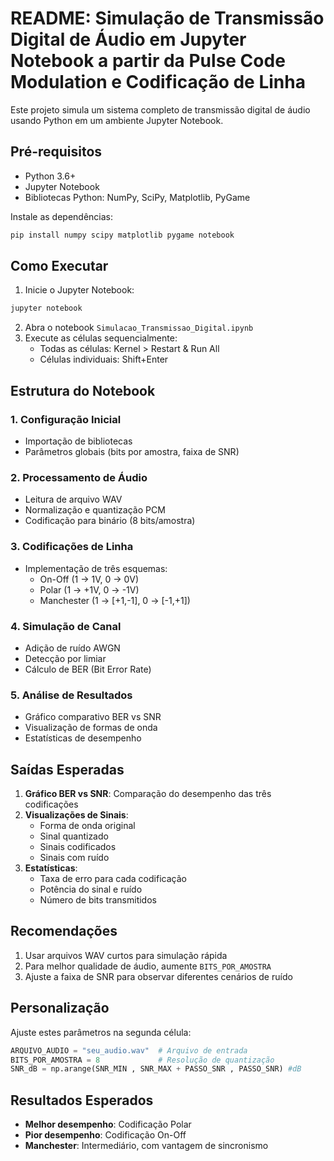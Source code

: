 # README: Simulação de Transmissão Digital de Áudio em Jupyter Notebook a partir da Pulse Code Modulation e Codificação de Linha

Este projeto simula um sistema completo de transmissão digital de áudio usando Python em um ambiente Jupyter Notebook.

## Pré-requisitos
- Python 3.6+
- Jupyter Notebook
- Bibliotecas Python: NumPy, SciPy, Matplotlib, PyGame

Instale as dependências:
```bash
pip install numpy scipy matplotlib pygame notebook
```

## Como Executar
1. Inicie o Jupyter Notebook:
```bash
jupyter notebook
```
2. Abra o notebook `Simulacao_Transmissao_Digital.ipynb`
3. Execute as células sequencialmente:
   - Todas as células: Kernel > Restart & Run All
   - Células individuais: Shift+Enter

## Estrutura do Notebook

### 1. Configuração Inicial
- Importação de bibliotecas
- Parâmetros globais (bits por amostra, faixa de SNR)

### 2. Processamento de Áudio
- Leitura de arquivo WAV
- Normalização e quantização PCM
- Codificação para binário (8 bits/amostra)

### 3. Codificações de Linha
- Implementação de três esquemas:
  - On-Off (1 → 1V, 0 → 0V)
  - Polar (1 → +1V, 0 → -1V)
  - Manchester (1 → [+1,-1], 0 → [-1,+1])

### 4. Simulação de Canal
- Adição de ruído AWGN
- Detecção por limiar
- Cálculo de BER (Bit Error Rate)

### 5. Análise de Resultados
- Gráfico comparativo BER vs SNR
- Visualização de formas de onda
- Estatísticas de desempenho

## Saídas Esperadas
1. **Gráfico BER vs SNR**: Comparação do desempenho das três codificações
2. **Visualizações de Sinais**:
   - Forma de onda original
   - Sinal quantizado
   - Sinais codificados
   - Sinais com ruído
3. **Estatísticas**:
   - Taxa de erro para cada codificação
   - Potência do sinal e ruído
   - Número de bits transmitidos

## Recomendações
1. Usar arquivos WAV curtos para simulação rápida
2. Para melhor qualidade de áudio, aumente `BITS_POR_AMOSTRA`
3. Ajuste a faixa de SNR para observar diferentes cenários de ruído


## Personalização
Ajuste estes parâmetros na segunda célula:
```python
ARQUIVO_AUDIO = "seu_audio.wav"  # Arquivo de entrada
BITS_POR_AMOSTRA = 8             # Resolução de quantização
SNR_dB = np.arange(SNR_MIN , SNR_MAX + PASSO_SNR , PASSO_SNR) #dB              
```

## Resultados Esperados
- **Melhor desempenho**: Codificação Polar
- **Pior desempenho**: Codificação On-Off
- **Manchester**: Intermediário, com vantagem de sincronismo

